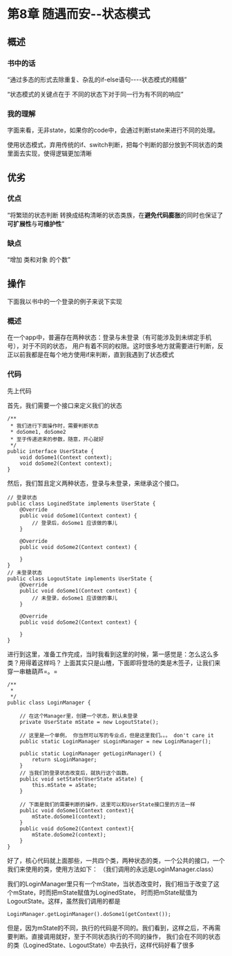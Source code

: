 # 第8章 随遇而安--状态模式

## 概述

### 书中的话

“通过多态的形式去除重复、杂乱的if-else语句----状态模式的精髓”

“状态模式的关键点在于 不同的状态下对于同一行为有不同的响应”


### 我的理解

字面来看，无非state，如果你的code中，会通过判断state来进行不同的处理。

使用状态模式，弃用传统的if、switch判断，把每个判断的部分放到不同状态的类里面去实现，使得逻辑更加清晰


## 优劣

### 优点

“将繁琐的状态判断 转换成结构清晰的状态类族，在**避免代码膨胀**的同时也保证了**可扩展性**与**可维护性**”

### 缺点

“增加 类和对象 的个数”

## 操作

下面我以书中的一个登录的例子来说下实现

### 概述

在一个app中，普遍存在两种状态：登录与未登录（有可能涉及到未绑定手机号），对于不同的状态，
用户有着不同的权限。这时很多地方就需要进行判断，反正以前我都是在每个地方使用if来判断，直到我遇到了状态模式

### 代码

先上代码

首先，我们需要一个接口来定义我们的状态

    /**
     * 我们进行下面操作时，需要判断状态
     * doSome1, doSome2
     * 至于传递进来的参数，随意，开心就好
     */
    public interface UserState {
        void doSome1(Context context);
        void doSome2(Context context);
    }
    
然后，我们暂且定义两种状态，登录与未登录，来继承这个接口。

    // 登录状态
    public class LoginedState implements UserState {
        @Override
        public void doSome1(Context context) {
            // 登录后，doSome1 应该做的事儿
        }
    
        @Override
        public void doSome2(Context context) {
    
        }
    }
    // 未登录状态
    public class LogoutState implements UserState {
        @Override
        public void doSome1(Context context) {
            // 未登录，doSome1 应该做的事儿
        }
    
        @Override
        public void doSome2(Context context) {
    
        }
    }
    
进行到这里，准备工作完成，当时我看到这里的时候，第一感觉是：怎么这么多类？用得着这样吗？
上面其实只是山楂，下面即将登场的类是木签子，让我们来穿一串糖葫芦=。=

    /**
     * 
     */
    public class LoginManager {
    
        // 在这个Manager里，创建一个状态，默认未登录
        private UserState mState = new LogoutState();
    
        // 这里是一个单例， 你当然可以写的专业点，但是这里我们。。。 don't care it
        public static LoginManager sLoginManager = new LoginManager();
    
        public static LoginManager getLoginManager() {
            return sLoginManager;
        }
        // 当我们的登录状态改变后，就执行这个函数。
        public void setState(UserState aState) {
            this.mState = aState;
        }
    
        // 下面是我们的需要判断的操作，这里可以和UserState接口里的方法一样
        public void doSome1(Context context){
            mState.doSome1(context);
        }
        public void doSome2(Context context){
            mState.doSome2(context);
        }
    }

好了，核心代码就上面那些，一共四个类，两种状态的类，一个公共的接口，一个我们来使用的类，使用方法如下：
（我们调用的永远是LoginManager.class）

我们的LoginManager里只有一个mState，当状态改变时，我们相当于改变了这个mState，时而把mState赋值为LoginedState，
时而把mState赋值为LogoutState。这样，虽然我们调用的都是

    LoginManager.getLoginManager().doSome1(getContext());
    
但是，因为mState的不同，执行的代码是不同的。我们看到，这样之后，不再需要判断。直接调用就好，至于不同状态执行的不同的操作，
我们会在不同的状态的类（LoginedState、LogoutState）中去执行，这样代码好看了很多


